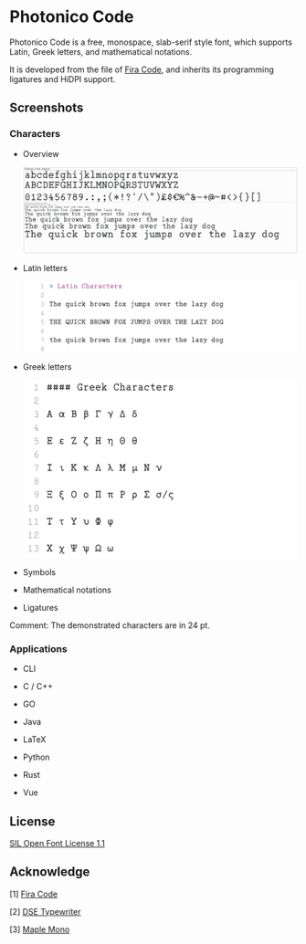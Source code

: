 # Photonico Code

Photonico Code is a free, monospace, slab-serif style font, which supports Latin, Greek letters, and mathematical notations.

It is developed from the file of [Fira Code](https://github.com/tonsky/FiraCode), and inherits its programming ligatures and HiDPI support.

## Screenshots

### Characters

+ Overview

  ![IMG](https://raw.githubusercontent.com/Photonico/Photonico_Code/main/Images/font_viewer_0.6.png)

+ Latin letters

  ![IMG](https://raw.githubusercontent.com/Photonico/Photonico_Code/main/Images/latin_0.10.png)

+ Greek letters

  ![IMG](https://raw.githubusercontent.com/Photonico/Photonico_Code/main/Images/greek_0.11.png)

+ Symbols

+ Mathematical notations

+ Ligatures

Comment: The demonstrated characters are in 24 pt.

### Applications

+ CLI

+ C / C++

+ GO

+ Java

+ LaTeX

+ Python

+ Rust

+ Vue

## License

[SIL Open Font License 1.1](https://github.com/Photonico/Photonico_Code/blob/main/LICENSE)

## Acknowledge

[1] [Fira Code](https://github.com/tonsky/FiraCode)

[2] [DSE Typewriter](https://webonastick.com/fonts/dse-typewriter/)

[3] [Maple Mono](https://github.com/subframe7536/Maple-font)
